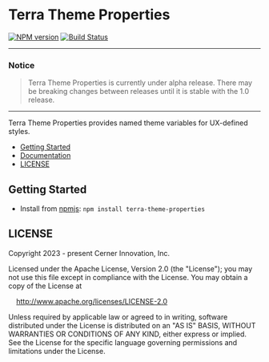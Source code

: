 # Terra Theme Properties

[![NPM version](https://badgen.net/npm/v/terra-theme-properties)](https://www.npmjs.com/package/terra-theme-properties)
[![Build Status](https://badgen.net/travis/cerner/terra-framework)](https://travis-ci.com/cerner/terra-framework)

---
### Notice

> Terra Theme Properties is currently under alpha release. There may be breaking changes between releases until it is stable with the 1.0 release.

---

Terra Theme Properties provides named theme variables for UX-defined styles.

- [Getting Started](#getting-started)
- [Documentation](https://engineering.cerner.com/terra-framework/components/cerner-terra-framework-docs/file-path/file-path)
- [LICENSE](#license)

## Getting Started

- Install from [npmjs](https://www.npmjs.com): `npm install terra-theme-properties`

## LICENSE

Copyright 2023 - present Cerner Innovation, Inc.

Licensed under the Apache License, Version 2.0 (the "License"); you may not use this file except in compliance with the License. You may obtain a copy of the License at

&nbsp;&nbsp;&nbsp;&nbsp;http://www.apache.org/licenses/LICENSE-2.0

Unless required by applicable law or agreed to in writing, software distributed under the License is distributed on an "AS IS" BASIS, WITHOUT WARRANTIES OR CONDITIONS OF ANY KIND, either express or implied. See the License for the specific language governing permissions and limitations under the License.
